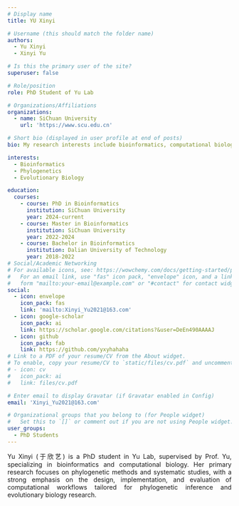 ```yaml
---
# Display name
title: YU Xinyi

# Username (this should match the folder name)
authors:
  - Yu Xinyi
  - Xinyi Yu

# Is this the primary user of the site?
superuser: false

# Role/position
role: PhD Student of Yu Lab

# Organizations/Affiliations
organizations:
  - name: SiChuan University
    url: 'https://www.scu.edu.cn'

# Short bio (displayed in user profile at end of posts)
bio: My research interests include bioinformatics, computational biology and phylogenetics.

interests:
  - Bioinformatics
  - Phylogenetics
  - Evolutionary Biology

education:
  courses:
    - course: PhD in Bioinformatics
      institution: SiChuan University
      year: 2024-current
    - course: Master in Bioinformatics
      institution: SiChuan University
      year: 2022-2024
    - course: Bachelor in Bioinformatics
      institution: Dalian University of Technology
      year: 2018-2022
# Social/Academic Networking
# For available icons, see: https://wowchemy.com/docs/getting-started/page-builder/#icons
#   For an email link, use "fas" icon pack, "envelope" icon, and a link in the
#   form "mailto:your-email@example.com" or "#contact" for contact widget.
social:
  - icon: envelope
    icon_pack: fas
    link: 'mailto:Xinyi_Yu2021@163.com'
  - icon: google-scholar
    icon_pack: ai
    link: https://scholar.google.com/citations?&user=DeEn490AAAAJ
  - icon: github
    icon_pack: fab
    link: https://github.com/yxyhahaha
# Link to a PDF of your resume/CV from the About widget.
# To enable, copy your resume/CV to `static/files/cv.pdf` and uncomment the lines below.
# - icon: cv
#   icon_pack: ai
#   link: files/cv.pdf

# Enter email to display Gravatar (if Gravatar enabled in Config)
email: 'Xinyi_Yu2021@163.com'

# Organizational groups that you belong to (for People widget)
#   Set this to `[]` or comment out if you are not using People widget.
user_groups:
  - PhD Students
---
```

<div style="text-align: justify;">

Yu Xinyi (于欣艺) is a PhD student in Yu Lab, supervised by Prof. Yu, specializing in bioinformatics and computational biology. Her primary research focuses on phylogenetic methods and systematic studies, with a strong emphasis on the design, implementation, and evaluation of computational workflows tailored for phylogenetic inference and evolutionary biology research.

</div>
